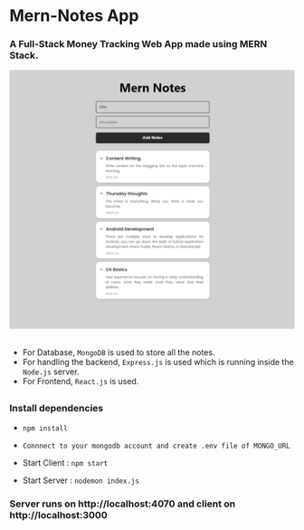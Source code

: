 # Mern-Notes App
### A Full-Stack Money Tracking Web App made using MERN Stack.

![screenshot](https://github.com/PraveenKrGit/Mern-Notes-App/blob/f62cbb370366b7083d8ffc86797b363a4ef23059/screenshot/screenshot.png)

##
- For Database, `MongoDB` is used to store all the notes.
- For handling the backend, `Express.js` is used which is running inside the `Node.js` server.
- For Frontend, `React.js` is used.
##
### Install dependencies 
- `npm install` 

- `Connnect to your mongodb account and create .env file of MONGO_URL`

- Start Client : `npm start`

- Start Server : `nodemon index.js`

### Server runs on http://localhost:4070 and client on http://localhost:3000
